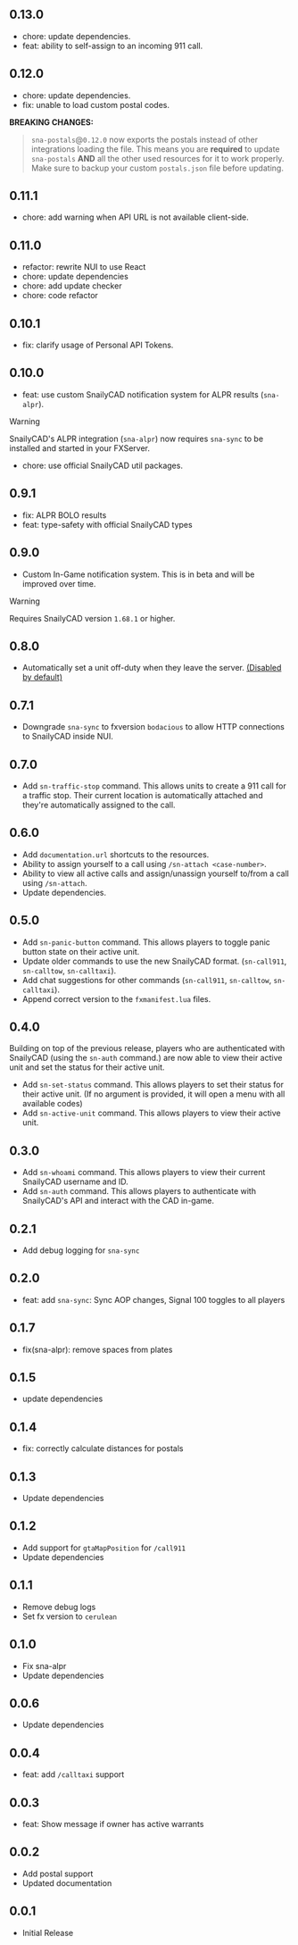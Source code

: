 ## 0.13.0

- chore: update dependencies.
- feat: ability to self-assign to an incoming 911 call.

## 0.12.0

- chore: update dependencies.
- fix: unable to load custom postal codes.

**BREAKING CHANGES:**

> `sna-postals`@`0.12.0` now exports the postals instead of other integrations loading the file.
> This means you are **required** to update `sna-postals` **AND** all the other used resources for it to work properly.
> Make sure to backup your custom `postals.json` file before updating.

## 0.11.1

- chore: add warning when API URL is not available client-side.

## 0.11.0

- refactor: rewrite NUI to use React
- chore: update dependencies
- chore: add update checker
- chore: code refactor

## 0.10.1

- fix: clarify usage of Personal API Tokens.

## 0.10.0

- feat: use custom SnailyCAD notification system for ALPR results (`sna-alpr`).

> [!WARNING]
> SnailyCAD's ALPR integration (`sna-alpr`) now requires `sna-sync` to be installed and started in your FXServer.

- chore: use official SnailyCAD util packages.

## 0.9.1

- fix: ALPR BOLO results
- feat: type-safety with official SnailyCAD types

## 0.9.0

- Custom In-Game notification system. This is in beta and will be improved over time.

> [!WARNING]
> Requires SnailyCAD version `1.68.1` or higher.

## 0.8.0

- Automatically set a unit off-duty when they leave the server. [(Disabled by default)](https://docs.snailycad.org/docs/fivem-integrations/scripts/sna-sync#configuration)

## 0.7.1

- Downgrade `sna-sync` to fxversion `bodacious` to allow HTTP connections to SnailyCAD inside NUI.

## 0.7.0

- Add `sn-traffic-stop` command. This allows units to create a 911 call for a traffic stop. Their current location is automatically attached and they're automatically assigned to the call.

## 0.6.0

- Add `documentation.url` shortcuts to the resources.
- Ability to assign yourself to a call using `/sn-attach <case-number>`.
- Ability to view all active calls and assign/unassign yourself to/from a call using `/sn-attach`.
- Update dependencies.

## 0.5.0

- Add `sn-panic-button` command. This allows players to toggle panic button state on their active unit.
- Update older commands to use the new SnailyCAD format. (`sn-call911`, `sn-calltow`, `sn-calltaxi`).
- Add chat suggestions for other commands (`sn-call911`, `sn-calltow`, `sn-calltaxi`).
- Append correct version to the `fxmanifest.lua` files.

## 0.4.0

Building on top of the previous release, players who are authenticated with SnailyCAD (using the `sn-auth` command.) are now able to view their active unit and set the status for their active unit.

- Add `sn-set-status` command. This allows players to set their status for their active unit. (If no argument is provided, it will open a menu with all available codes)
- Add `sn-active-unit` command. This allows players to view their active unit.

## 0.3.0

- Add `sn-whoami` command. This allows players to view their current SnailyCAD username and ID.
- Add `sn-auth` command. This allows players to authenticate with SnailyCAD's API and interact with the CAD in-game.

## 0.2.1

- Add debug logging for `sna-sync`

## 0.2.0

- feat: add `sna-sync`: Sync AOP changes, Signal 100 toggles to all players

## 0.1.7

- fix(sna-alpr): remove spaces from plates

## 0.1.5

- update dependencies

## 0.1.4

- fix: correctly calculate distances for postals

## 0.1.3

- Update dependencies

## 0.1.2

- Add support for `gtaMapPosition` for `/call911`
- Update dependencies

## 0.1.1

- Remove debug logs
- Set fx version to `cerulean`

## 0.1.0

- Fix sna-alpr
- Update dependencies

## 0.0.6

- Update dependencies

## 0.0.4

- feat: add `/calltaxi` support

## 0.0.3

- feat: Show message if owner has active warrants

## 0.0.2

- Add postal support
- Updated documentation

## 0.0.1

- Initial Release
